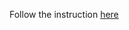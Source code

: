 Follow the instruction [here](https://github.com/DataTalksClub/data-engineering-zoomcamp/blob/main/week_2_data_ingestion/airflow/1_setup_official.md)